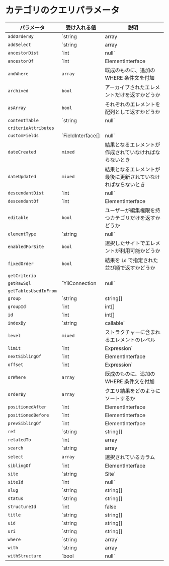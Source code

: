 # カテゴリのクエリパラメータ

| パラメータ | 受け入れる値 | 説明 |
| --------------------- | --------------------------------------- | --------------------------------------------------------------------------------- |
| `addOrderBy` | `string|array|Expression` | 追加の ORDER BY カラムをクエリに付加 |
| `addSelect` | `string|array|Expression` | クエリの SELECT パートにカラムを追加 |
| `ancestorDist` | `int|null` | `ancestorOf` によって分割される結果の最大レベル |
| `ancestorOf` | `int|ElementInterface|null` | 祖先にあたるものを結果として受け取りたいエレメント（または、その ID） |
| `andWhere` | `array` | 既成のものに、追加の WHERE 条件文を付加 |
| `archived` | `bool` | アーカイブされたエレメントだけを返すかどうか |
| `asArray` | `bool` | それぞれのエレメントを配列として返すかどうか |
| `contentTable` | `string|null` | このクエリによって結合されるコンテンツテーブル |
| `criteriaAttributes` |  |
| `customFields` | `FieldInterface[]|null` | このクエリに関係しているかもしれないフィールド |
| `dateCreated` | `mixed` | 結果となるエレメントが作成されていなければならないとき |
| `dateUpdated` | `mixed` | 結果となるエレメントが最後に更新されていなければならないとき |
| `descendantDist` | `int|null` | `descendantOf` によって分割される結果の最大レベル |
| `descendantOf` | `int|ElementInterface|null` | 子孫にあたるものを結果として受け取りたいエレメント（または、その ID） |
| `editable` | `bool` | ユーザーが編集権限を持つカテゴリだけを返すかどうか |
| `elementType` | `string|null` | `ElementInterface` クラスの名前 |
| `enabledForSite` | `bool` | 選択したサイトでエレメントが利用可能かどうか |
| `fixedOrder` | `bool` | 結果を `id` で指定された並び順で返すかどうか |
| `getCriteria` |  |
| `getRawSql` | `YiiConnection|null` | `createCommand()->getRawSql()` のショートカット |
| `getTablesUsedInFrom` |  |
| `group` | `string|string[]|CategoryGroup|null` | 指定されたカテゴリグループのハンドルに基づき、`groupId` パラメータをセット |
| `groupId` | `int|int[]|null` | 結果となるカテゴリが含まれるべきカテゴリグループ ID |
| `id` | `int|int[]|false|null` | エレメントの ID |
| `indexBy` | `string|callable` | クエリ結果のインデックスに利用するカラム名 |
| `level` | `mixed` | ストラクチャーに含まれるエレメントのレベル |
| `limit` | `int|Expression` | 返されるレコードの最大数 |
| `nextSiblingOf` | `int|ElementInterface|null` | 次の兄弟にあたるものを結果として受け取りたいエレメント（または、その ID） |
| `offset` | `int|Expression` | レコードが返される場所からのゼロベースのオフセット |
| `orWhere` | `array` | 既成のものに、追加の WHERE 条件文を付加 |
| `orderBy` | `array` | クエリ結果をどのようにソートするか |
| `positionedAfter` | `int|ElementInterface|null` | 後のポジションにあたるものを結果として受け取りたいエレメント（または、その ID） |
| `positionedBefore` | `int|ElementInterface|null` | 前のポジションにあたるものを結果として受け取りたいエレメント（または、その ID） |
| `prevSiblingOf` | `int|ElementInterface|null` | 前の兄弟にあたるものを結果として受け取りたいエレメント（または、その ID） |
| `ref` | `string|string[]|null` | エレメントの識別に利用する参照コード |
| `relatedTo` | `int|array|ElementInterface|null` | エレメントのリレーションの判定基準 |
| `search` | `string|array|SearchQuery|null` | 結果となるエレメントをフィルタするための検索用語 |
| `select` | `array` | 選択されているカラム |
| `siblingOf` | `int|ElementInterface|null` | 兄弟にあたるものを結果として受け取りたいエレメント（または、その ID） |
| `site` | `string|Site` | 指定されたサイトのハンドルに基づき、`siteId` パラメータをセットÍ |
| `siteId` | `int|null` | 返されるべきエレメントのサイト ID |
| `slug` | `string|string[]|null` | 結果となるエレメントが持つべきスラグ |
| `status` | `string|string[]|null` | 結果となるエレメントが持つべきステータス |
| `structureId` | `int|false|null` | structureelements デーブルの結合に利用されるストラクチャー ID |
| `title` | `string|string[]|null` | 結果となるエレメントが持つべきタイトル |
| `uid` | `string|string[]|null` | エレメントの UID |
| `uri` | `string|string[]|null` | 結果となるエレメントが持つべき URI |
| `where` | `string|array` | クエリの条件 |
| `with` | `string|array|null` | eager-loading の宣言 |
| `withStructure` | `bool|null` | クエリ内のエレメントの構造データが自動的に LEFT JOIN されるべきかどうか |

